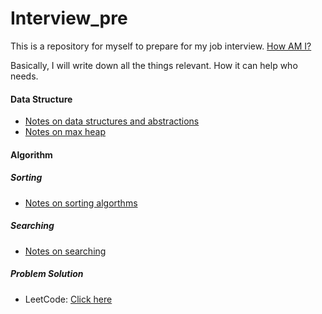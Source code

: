 # Interview_pre

This is a repository for myself to prepare for my job interview. [How AM I?](tomgu1991.github.io)

Basically, I will write down all the things relevant. How it can help who needs.

#### Data Structure

* [Notes on data structures and abstractions](http://tomgu1991.github.io/blog/Technical/DS_Al/notes_on_ds_abs_java/Notes%20on%20Data%20Structures%20and%20Abstractions%20with%20Java)
* [Notes on max heap](http://tomgu1991.github.io/blog/Technical/DS_Al/MaxHeap)


#### Algorithm

##### Sorting

* [Notes on sorting algorthms](http://tomgu1991.github.io/blog/Technical/DS_Al/Sorting)

##### Searching

* [Notes on searching](http://tomgu1991.github.io/blog/Technical/DS_Al/Searching) 

##### Problem Solution

* LeetCode: [Click here](https://github.com/tomgu1991/Interview_pre/tree/master/source/helloworld/src/com/tomgu/leetcode/)



